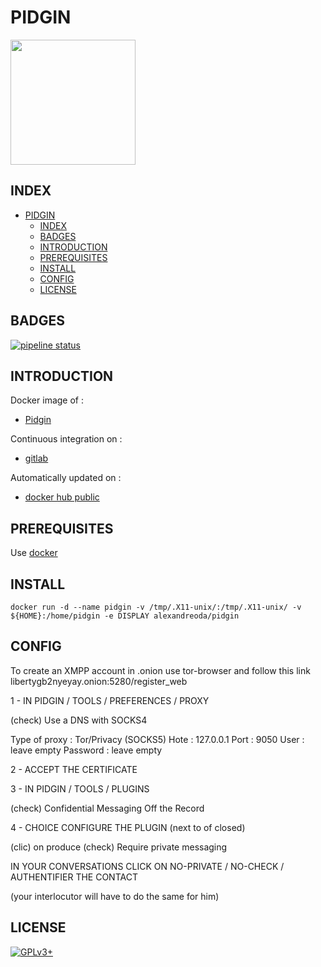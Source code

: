 # PIDGIN

<img src="https://assets.gitlab-static.net/uploads/-/system/project/avatar/12904468/Pidgin.svg.png" width="200" height="200"/>

## INDEX

- [PIDGIN](#pidgin)
  - [INDEX](#index)
  - [BADGES](#badges)
  - [INTRODUCTION](#introduction)
  - [PREREQUISITES](#prerequisites)
  - [INSTALL](#install)
  - [CONFIG](#config)
  - [LICENSE](#license)

## BADGES

[![pipeline status](https://gitlab.com/oda-alexandre/pidgin/badges/master/pipeline.svg)](https://gitlab.com/oda-alexandre/pidgin/commits/master)

## INTRODUCTION

Docker image of :

- [Pidgin](https://pidgin.io/)

Continuous integration on :

- [gitlab](https://gitlab.com/oda-alexandre/pidgin/pipelines)

Automatically updated on :

- [docker hub public](https://hub.docker.com/r/alexandreoda/pidgin/)

## PREREQUISITES

Use [docker](https://www.docker.com)

## INSTALL

```docker run -d --name pidgin -v /tmp/.X11-unix/:/tmp/.X11-unix/ -v ${HOME}:/home/pidgin -e DISPLAY alexandreoda/pidgin```

## CONFIG

To create an XMPP account in .onion use tor-browser and follow this link libertygb2nyeyay.onion:5280/register_web

1 -  IN  PIDGIN / TOOLS / PREFERENCES / PROXY

(check) Use a DNS with SOCKS4

Type of proxy : Tor/Privacy (SOCKS5)
Hote          : 127.0.0.1
Port          : 9050
User          : leave empty
Password      : leave empty

2 - ACCEPT THE CERTIFICATE

3 -  IN  PIDGIN / TOOLS / PLUGINS

(check) Confidential Messaging Off the Record

4 - CHOICE CONFIGURE THE PLUGIN (next to of closed)

(clic) on produce
(check) Require private messaging

IN YOUR CONVERSATIONS CLICK ON NO-PRIVATE / NO-CHECK / AUTHENTIFIER THE CONTACT

(your interlocutor will have to do the same for him)

## LICENSE

[![GPLv3+](http://gplv3.fsf.org/gplv3-127x51.png)](https://gitlab.com/oda-alexandre/pidgin/blob/master/LICENSE)
